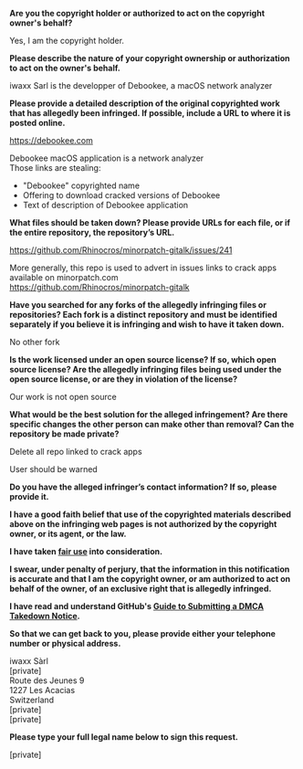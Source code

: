 **Are you the copyright holder or authorized to act on the copyright owner's behalf?**

Yes, I am the copyright holder.

**Please describe the nature of your copyright ownership or authorization to act on the owner's behalf.**

iwaxx Sarl is the developper of Debookee, a macOS network analyzer

**Please provide a detailed description of the original copyrighted work that has allegedly been infringed. If possible, include a URL to where it is posted online.**

https://debookee.com

Debookee macOS application is a network analyzer  
Those links are stealing:  
* "Debookee" copyrighted name  
* Offering to download cracked versions of Debookee  
* Text of description of Debookee application

**What files should be taken down? Please provide URLs for each file, or if the entire repository, the repository’s URL.**

https://github.com/Rhinocros/minorpatch-gitalk/issues/241

More generally, this repo is used to advert in issues links to crack apps available on minorpatch.com  
https://github.com/Rhinocros/minorpatch-gitalk

**Have you searched for any forks of the allegedly infringing files or repositories? Each fork is a distinct repository and must be identified separately if you believe it is infringing and wish to have it taken down.**

No other fork

**Is the work licensed under an open source license? If so, which open source license? Are the allegedly infringing files being used under the open source license, or are they in violation of the license?**

Our work is not open source

**What would be the best solution for the alleged infringement? Are there specific changes the other person can make other than removal? Can the repository be made private?**

Delete all repo linked to crack apps

User should be warned

**Do you have the alleged infringer’s contact information? If so, please provide it.**

**I have a good faith belief that use of the copyrighted materials described above on the infringing web pages is not authorized by the copyright owner, or its agent, or the law.**

**I have taken <a href="https://www.lumendatabase.org/topics/22">fair use</a> into consideration.**

**I swear, under penalty of perjury, that the information in this notification is accurate and that I am the copyright owner, or am authorized to act on behalf of the owner, of an exclusive right that is allegedly infringed.**

**I have read and understand GitHub's <a href="https://docs.github.com/articles/guide-to-submitting-a-dmca-takedown-notice/">Guide to Submitting a DMCA Takedown Notice</a>.**

**So that we can get back to you, please provide either your telephone number or physical address.**

iwaxx Sàrl  
[private]  
Route des Jeunes 9  
1227 Les Acacias  
Switzerland  
[private]  
[private]

**Please type your full legal name below to sign this request.**

[private]
